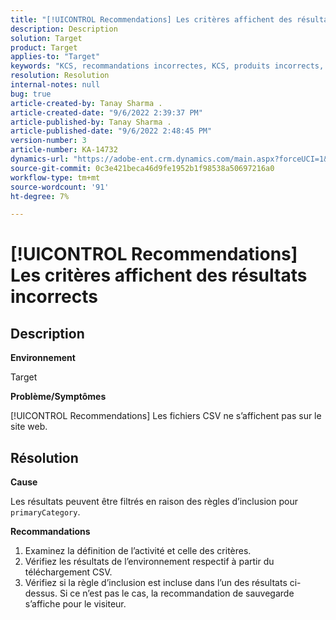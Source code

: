 ```yaml
---
title: "[!UICONTROL Recommendations] Les critères affichent des résultats incorrects"
description: Description
solution: Target
product: Target
applies-to: "Target"
keywords: "KCS, recommandations incorrectes, KCS, produits incorrects, incorrect"
resolution: Resolution
internal-notes: null
bug: true
article-created-by: Tanay Sharma .
article-created-date: "9/6/2022 2:39:37 PM"
article-published-by: Tanay Sharma .
article-published-date: "9/6/2022 2:48:45 PM"
version-number: 3
article-number: KA-14732
dynamics-url: "https://adobe-ent.crm.dynamics.com/main.aspx?forceUCI=1&pagetype=entityrecord&etn=knowledgearticle&id=43ddcfba-f12d-ed11-9db1-002248086735"
source-git-commit: 0c3e421beca46d9fe1952b1f98538a50697216a0
workflow-type: tm+mt
source-wordcount: '91'
ht-degree: 7%

---
```


# [!UICONTROL Recommendations] Les critères affichent des résultats incorrects

## Description


<b>Environnement</b>

Target



<b>Problème/Symptômes</b>

[!UICONTROL Recommendations] Les fichiers CSV ne s’affichent pas sur le site web.


## Résolution


<b>Cause</b>

Les résultats peuvent être filtrés en raison des règles d’inclusion pour `primaryCategory`.



<b>Recommandations</b>

1. Examinez la définition de l’activité et celle des critères.
2. Vérifiez les résultats de l’environnement respectif à partir du téléchargement CSV.
3. Vérifiez si la règle d’inclusion est incluse dans l’un des résultats ci-dessus. Si ce n’est pas le cas, la recommandation de sauvegarde s’affiche pour le visiteur.

